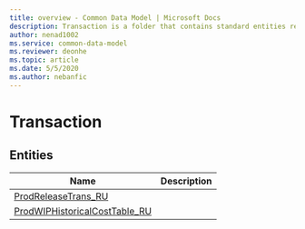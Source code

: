 ```yaml
---
title: overview - Common Data Model | Microsoft Docs
description: Transaction is a folder that contains standard entities related to the Common Data Model.
author: nenad1002
ms.service: common-data-model
ms.reviewer: deonhe
ms.topic: article
ms.date: 5/5/2020
ms.author: nebanfic
---
```


# Transaction


## Entities

|Name|Description|
|---|---|
|[ProdReleaseTrans_RU](ProdReleaseTrans_RU.md)||
|[ProdWIPHistoricalCostTable_RU](ProdWIPHistoricalCostTable_RU.md)||
